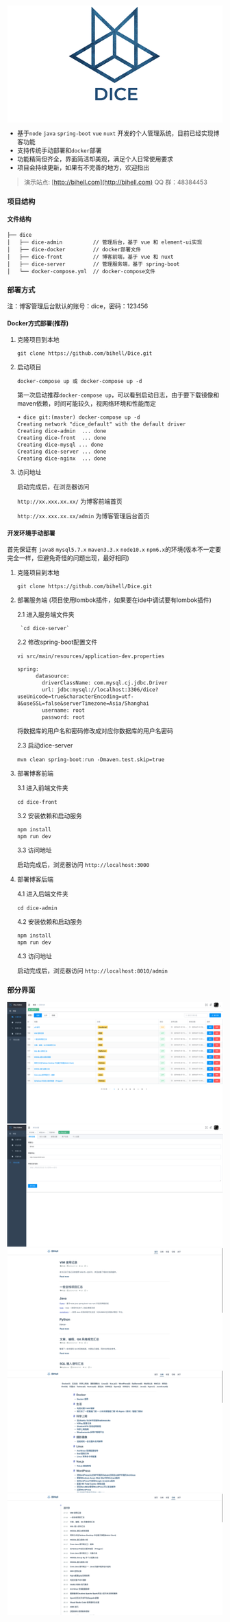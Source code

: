 <p align="center">
  <img align="center" src="https://raw.githubusercontent.com/bihell/blog-img/master/logo.png"/>
</p>

* 基于`node` `java` `spring-boot` `vue` `nuxt` 开发的个人管理系统，目前已经实现博客功能
* 支持传统手动部署和`docker`部署
* 功能精简但齐全，界面简洁却美观，满足个人日常使用要求
* 项目会持续更新，如果有不完善的地方，欢迎指出

> 演示站点: [http://bihell.com](http://bihell.com)  QQ 群：48384453

### 项目结构

#### 文件结构

```
├── dice
│   ├── dice-admin          // 管理后台，基于 vue 和 element-ui实现
│   ├── dice-docker         // docker部署文件
│   ├── dice-front          // 博客前端，基于 vue 和 nuxt
│   ├── dice-server         // 管理服务端，基于 spring-boot
│   └── docker-compose.yml  // docker-compose文件
```

### 部署方式

注：博客管理后台默认的账号：dice，密码：123456

#### Docker方式部署(推荐)

1. 克隆项目到本地

   ```
   git clone https://github.com/bihell/Dice.git
   ```

3. 启动项目

    ```
    docker-compose up 或 docker-compose up -d
    ```
    第一次启动推荐`docker-compose up`，可以看到启动日志，由于要下载镜像和maven依赖，时间可能较久，视网络环境和性能而定

    ```
    ➜ dice git:(master) docker-compose up -d
    Creating network "dice_default" with the default driver
    Creating dice-admin  ... done
    Creating dice-front  ... done
    Creating dice-mysql ... done
    Creating dice-server ... done
    Creating dice-nginx  ... done
    ```
4. 访问地址
  
    启动完成后，在浏览器访问 
    
    `http://xx.xxx.xx.xx/` 为博客前端首页
    
    `http://xx.xxx.xx.xx/admin` 为博客管理后台首页

#### 开发环境手动部署

首先保证有 `java8` `mysql5.7.x` `maven3.3.x` `node10.x` `npm6.x`的环境(版本不一定要完全一样，但避免奇怪的问题出现，最好相同)

1. 克隆项目到本地

   ```
   git clone https://github.com/bihell/Dice.git
   ```

2. 部署服务端 (项目使用lombok插件，如果要在ide中调试要有lombok插件)

    2.1 进入服务端文件夹

        `cd dice-server`

    2.2 修改spring-boot配置文件

      `vi src/main/resources/application-dev.properties`

      ```
      spring:
            datasource:
              driverClassName: com.mysql.cj.jdbc.Driver
              url: jdbc:mysql://localhost:3306/dice?useUnicode=true&characterEncoding=utf-8&useSSL=false&serverTimezone=Asia/Shanghai
              username: root
              password: root
      ```
      将数据库的用户名和密码修改成对应你数据库的用户名密码
    
    2.3 启动dice-server

      `mvn clean spring-boot:run -Dmaven.test.skip=true`

3. 部署博客前端

    3.1 进入前端文件夹

      `cd dice-front`

    3.2 安装依赖和启动服务

      ```
    npm install
    npm run dev
      ```

    3.3 访问地址

      启动完成后，浏览器访问 `http://localhost:3000`

4. 部署博客后端

    4.1 进入后端文件夹

      `cd dice-admin`

    4.2 安装依赖和启动服务

     ```
    npm install
    npm run dev
     ```

    4.3 访问地址

      启动完成后，浏览器访问 `http://localhost:8010/admin`

### 部分界面

![](https://raw.githubusercontent.com/bihell/blog-img/master/dice4.png)
![](https://raw.githubusercontent.com/bihell/blog-img/master/dice5.png)
![](https://raw.githubusercontent.com/bihell/blog-img/master/dice1.png)
![](https://raw.githubusercontent.com/bihell/blog-img/master/dice2.png)
![](https://raw.githubusercontent.com/bihell/blog-img/master/dice3.png)

